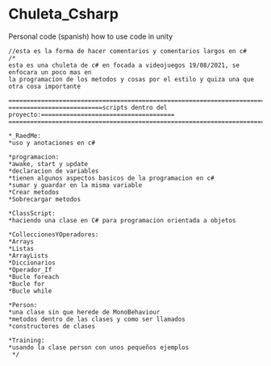 # Chuleta_Csharp
Personal code (spanish) how to use code in unity 

    //esta es la forma de hacer comentarios y comentarios largos en c#
    /* 
    esta es una chuleta de c# en focada a videojuegos 19/08/2021, se enfocara un poco mas en
    la programacion de los metodos y cosas por el estilo y quiza una que otra cosa importante
     
    ===========================================================================================
    ==========================scripts dentro del proyecto:=====================================
    ===========================================================================================

    *_RaedMe:
    *uso y anotaciones en c#
    
    *programacion:
    *awake, start y update 
    *declaracion de variables
    *tienen algunos aspectos basicos de la programacion en c#
    *sumar y guardar en la misma variable 
    *Crear metodos 
    *Sobrecargar metodos 
    
    *ClassScript:
    *haciendo una clase en C# para programacion orientada a objetos 

    *ColleccionesYOperadores:
    *Arrays 
    *Listas
    *ArrayLists
    *Diccionarios
    *Operador_If
    *Bucle foreach
    *Bucle for
    *Bucle while 
    
    *Person:
    *una clase sin que herede de MonoBehaviour 
    *metodos dentro de las clases y como ser llamados 
    *constructores de clases 
    
    *Training:
    *usando la clase person con unos pequeños ejemplos 
     */
